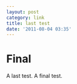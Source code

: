 ```yaml
---
layout:	post
category: link
title: last test
date: '2011-08-04 03:35'
---
```


#	Final

A last test. A final test.

